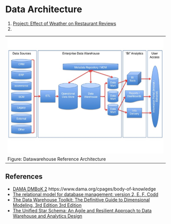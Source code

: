 # Data Architecture

<ol>
 <li><a href='./prj2/Readme.md'>Project: Effect of Weather on Restaurant Reviews</a>
 <li> 
</ol>

<table>
 <tr><td>
  <img src='./img/Datawarehouse_reference_architecture.jpg'/>
 </td></tr> 
 <tr><td>
  Figure: Datawarehouse Reference Architecture
 </td></tr> 
</table>

## References
<ul>
 <li> <a href='https://www.dama.org/cpages/body-of-knowledge'>DAMA DMBoK 2</a> https://www.dama.org/cpages/body-of-knowledge
 <li> <a href='https://dl.acm.org/doi/book/10.5555/77708'>The relational model for database management: version 2, E. F. Codd</a>
 <li> <a href='https://www.amazon.com/Data-Warehouse-Toolkit-Definitive-Dimensional/dp/1118530802/'>The Data Warehouse Toolkit: The Definitive Guide to Dimensional Modeling, 3rd Edition 3rd Edition</a>
 <li> <a href='https://www.amazon.com/dp/163462887X'>The Unified Star Schema: An Agile and Resilient Approach to Data Warehouse and Analytics Design</a>
</ul>
